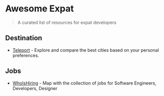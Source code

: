 # Awesome Expat
> A curated list of resources for expat developers

## Destination

* [Teleport](https://teleport.org) - Explore and compare the best cities based on your personal preferences.

## Jobs
* [WhoIsHiring](https://whoishiring.io) - Map with the collection of jobs for Software Engineers, Developers, Designer
